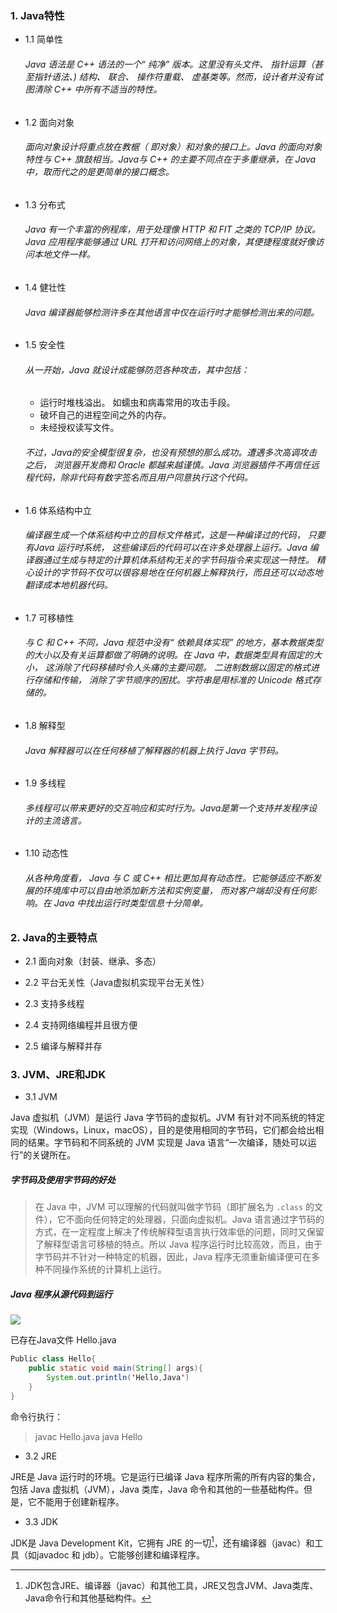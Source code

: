### 1. Java特性

- 1.1 简单性
    ###### Java 语法是 C++ 语法的一个“ 纯净” 版本。这里没有头文件、 指针运算（甚至指针语法、) 结构、 联合、 操作符重载、 虚基类等。然而，设计者并没有试图清除 C++ 中所有不适当的特性。

- 1.2 面向对象
    ###### 面向对象设计将重点放在教椐（ 即对象）和对象的接口上。Java 的面向对象特性与 C++ 旗鼓相当。Java与 C++ 的主要不同点在于多重继承，在 Java 中，取而代之的是更简单的接口概念。

- 1.3 分布式
    ###### Java 有一个丰富的例程库，用于处理像 HTTP 和 FIT 之类的 TCP/IP 协议。Java 应用程序能够通过 URL 打开和访问网络上的对象，其便捷程度就好像访问本地文件一样。

- 1.4 健壮性
    ###### Java 编译器能够检测许多在其他语言中仅在运行时才能够检测出来的问题。

- 1.5 安全性
    ###### 从一开始，Java 就设计成能够防范各种攻击，其中包括：
    - 运行时堆栈溢出。 如蠕虫和病毒常用的攻击手段。
    - 破坏自己的进程空间之外的内存。
    - 未经授权读写文件。
    ###### 不过，Java的安全模型很复杂，也没有预想的那么成功。遭遇多次高调攻击之后， 浏览器开发商和 Oracle 都越来越谨慎。Java 浏览器插件不再信任远程代码，除非代码有数字签名而且用户同意执行这个代码。

- 1.6 体系结构中立
    ###### 编译器生成一个体系结构中立的目标文件格式，这是一种编译过的代码， 只要有Java 运行时系统， 这些编译后的代码可以在许多处理器上运行。Java 编译器通过生成与特定的计算机体系结构无关的字节码指令来实现这一特性。 精心设计的字节码不仅可以很容易地在任何机器上解释执行，而且还可以动态地翻译成本地机器代码。

- 1.7 可移植性
    ###### 与 C 和 C++ 不同，Java 规范中没有“ 依赖具体实现” 的地方，基本教据类型的大小以及有关运算都做了明确的说明。在 Java 中，数据类型具有固定的大小， 这消除了代码移植时令人头痛的主要问题。 二进制数据以固定的格式进行存储和传输， 消除了字节顺序的困扰。字符串是用标准的 Unicode 格式存储的。

- 1.8 解释型
    ###### Java 解释器可以在任何移植了解释器的机器上执行 Java 字节码。

- 1.9 多线程
    ###### 多线程可以带来更好的交互响应和实时行为。Java是第一个支持并发程序设计的主流语言。

- 1.10 动态性
    ###### 从各种角度看， Java 与 C 或 C++ 相比更加具有动态性。它能够适应不断发展的环境库中可以自由地添加新方法和实例变量， 而对客户端却没有任何影响。在 Java 中找出运行时类型信息十分简单。

### 2. Java的主要特点

- 2.1 面向对象（封装、继承、多态）

- 2.2 平台无关性（Java虚拟机实现平台无关性）

- 2.3 支持多线程

- 2.4 支持网络编程并且很方便

- 2.5 编译与解释并存

### 3. JVM、JRE和JDK

- 3.1 JVM

Java 虚拟机（JVM）是运行 Java 字节码的虚拟机。JVM 有针对不同系统的特定实现（Windows，Linux，macOS），目的是使用相同的字节码，它们都会给出相同的结果。字节码和不同系统的 JVM 实现是 Java 语言“一次编译，随处可以运行”的关键所在。

##### 字节码及使用字节码的好处
>在 Java 中，JVM 可以理解的代码就叫做字节码（即扩展名为 `.class` 的文件），它不面向任何特定的处理器，只面向虚拟机。Java 语言通过字节码的方式，在一定程度上解决了传统解释型语言执行效率低的问题，同时又保留了解释型语言可移植的特点。所以 Java 程序运行时比较高效，而且，由于字节码并不针对一种特定的机器，因此，Java 程序无须重新编译便可在多种不同操作系统的计算机上运行。

##### Java 程序从源代码到运行

![](https://github.com/ryanBert/JavaLearning/new/main/Java%E5%9F%BA%E7%A1%80/img/Java从源代码到运行.png)

已存在Java文件 Hello.java
```Java
Public class Hello{
    public static void main(String[] args){
        System.out.println('Hello,Java')
    }
}
```

命令行执行：
>javac Hello.java
>java Hello

- 3.2 JRE

JRE是 Java 运行时的环境。它是运行已编译 Java 程序所需的所有内容的集合，包括 Java 虚拟机（JVM），Java 类库，Java 命令和其他的一些基础构件。但是，它不能用于创建新程序。

- 3.3 JDK

JDK是 Java Development Kit，它拥有 JRE 的一切[^1]，还有编译器（javac）和工具（如javadoc 和 jdb）。它能够创建和编译程序。

[^1]:JDK包含JRE、编译器（javac）和其他工具，JRE又包含JVM、Java类库、Java命令行和其他基础构件。
